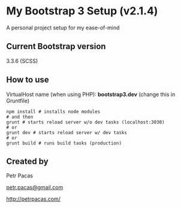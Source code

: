 # My Bootstrap 3 Setup (v2.1.4) #

A personal project setup for my ease-of-mind

## Current Bootstrap version ##

3.3.6 (SCSS)

## How to use ##

VirtualHost name (when using PHP): **bootstrap3.dev** (change this in Gruntfile)

```
npm install # installs node modules
# and then
grunt # starts reload server w/o dev tasks (localhost:3030)
# or
grunt dev # starts reload server w/ dev tasks
# or
grunt build # runs build tasks (production)
```

## Created by ##

Petr Pacas

[petr.pacas@gmail.com](mailto:petr.pacas@gmail.com)

http://petrpacas.com/
